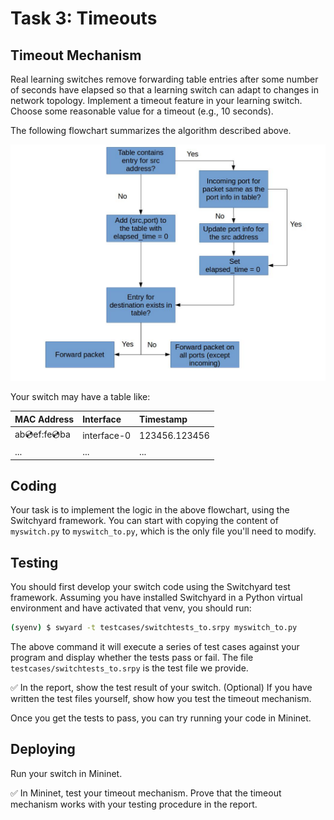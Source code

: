# Task 3: Timeouts

## Timeout Mechanism

Real learning switches remove forwarding table entries after some number of seconds have elapsed so that a learning switch can adapt to changes in network topology. Implement a timeout feature in your learning switch. Choose some reasonable value for a timeout \(e.g., 10 seconds\).

The following flowchart summarizes the algorithm described above.

![flowchart](../.gitbook/assets/to_flow%20%281%29.jpg)

Your switch may have a table like:

| MAC Address | Interface | Timestamp |
| :--- | :--- | :--- |
| ab:cd:ef:fe:cd:ba | interface-0 | 123456.123456 |
| ... | ... | ... |

## Coding

Your task is to implement the logic in the above flowchart, using the Switchyard framework. You can start with copying the content of `myswitch.py` to `myswitch_to.py`, which is the only file you'll need to modify.

## Testing

You should first develop your switch code using the Switchyard test framework. Assuming you have installed Switchyard in a Python virtual environment and have activated that venv, you should run:

```bash
(syenv) $ swyard -t testcases/switchtests_to.srpy myswitch_to.py
```

The above command it will execute a series of test cases against your program and display whether the tests pass or fail. The file `testcases/switchtests_to.srpy` is the test file we provide.

✅ In the report, show the test result of your switch. \(Optional\) If you have written the test files yourself, show how you test the timeout mechanism.

Once you get the tests to pass, you can try running your code in Mininet.

## Deploying

Run your switch in Mininet.

✅ In Mininet, test your timeout mechanism. Prove that the timeout mechanism works with your testing procedure in the report.

